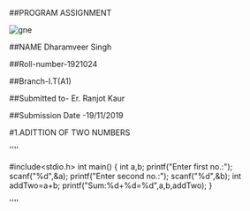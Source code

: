 ﻿##PROGRAM ASSIGNMENT


![gne](https://camo.githubusercontent.com/8f9bf2581e1036b7f6b66e6d804c08d06226b7b6/687474703a2f2f676e6465632e61632e696e2f7e69637261656374323031362f696d616765732f6c6f676f2e6a7067)


##NAME Dharamveer Singh

##Roll-number-1921024

##Branch-I.T(A1)

##Submitted to- Er. Ranjot Kaur

##Submission Date -19/11/2019

#1.ADITTION OF TWO NUMBERS

''''

#include<stdio.h>
int main()
{
int a,b;
     printf("Enter first no.:");
     scanf("%d",&a);
     printf("Enter second no.:");
     scanf("%d",&b);
int addTwo=a+b;
     printf("Sum:%d+%d=%d",a,b,addTwo);
}

''''




